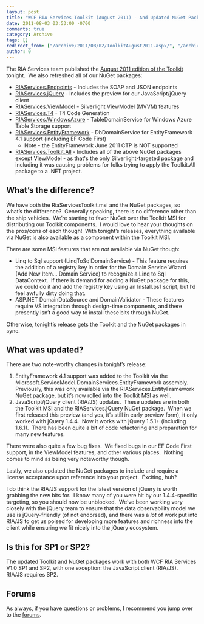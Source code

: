 ```yaml
---
layout: post
title: "WCF RIA Services Toolkit (August 2011) - And Updated NuGet Packages"
date: 2011-08-03 03:53:00 -0700
comments: true
category: Archive
tags: []
redirect_from: ["/archive/2011/08/02/ToolkitAugust2011.aspx/", "/archive/2011/08/02/toolkitaugust2011.aspx"]
author: 0
---
```

<!-- more -->
<p>The RIA Services team published the <a title="WCF RIA Services Toolkit (August 2011)" target="_blank" href="http://www.microsoft.com/downloads/details.aspx?FamilyID=be343a68-d938-466e-860c-f98ca2eabfc5">August 2011 edition of the Toolkit</a> tonight.  We also refreshed all of our NuGet packages:</p>
<ul>
    <li><a target="_blank" href="http://nuget.org/List/Packages/RIAServices.Endpoints">RIAServices.Endpoints</a> - Includes the SOAP and JSON endpoints </li>
    <li><a target="_blank" href="http://nuget.org/List/Packages/RIAServices.jQuery">RIAServices.jQuery</a> - Includes the preview for our JavaScript/jQuery client </li>
    <li><a target="_blank" href="http://nuget.org/List/Packages/RIAServices.ViewModel">RIAServices.ViewModel</a> - Silverlight ViewModel (MVVM) features </li>
    <li><a target="_blank" href="http://nuget.org/List/Packages/RIAServices.T4">RIAServices.T4</a> - T4 Code Generation </li>
    <li><a target="_blank" href="http://nuget.org/List/Packages/RIAServices.WindowsAzure">RIAServices.WindowsAzure</a> - TableDomainService for Windows Azure Table Storage support </li>
    <li><a target="_blank" href="http://nuget.org/List/Packages/RIAServices.EntityFramework">RIAServices.EntityFramework</a> - DbDomainService for EntityFramework 4.1 support (including EF Code First)
    <ul>
        <li>Note - the EntityFramework June 2011 CTP is NOT supported </li>
    </ul>
    </li>
    <li><a target="_blank" href="http://nuget.org/List/Packages/RIAServices.Toolkit.All">RIAServices.Toolkit.All</a> - Includes all of the above NuGet packages except ViewModel - as that's the only Silverlight-targeted package and including it was causing problems for folks trying to apply the Toolkit.All package to a .NET project.</li>
</ul>
<h2>What’s the difference?</h2>
<p>We have both the RiaServicesToolkit.msi and the NuGet packages, so what’s the difference?  Generally speaking, there is no difference other than the ship vehicles.  We’re starting to favor NuGet over the Toolkit MSI for distributing our Toolkit components.  I would love to hear your thoughts on the pros/cons of each though!  With tonight’s releases, everything available via NuGet is also available as a component within the Toolkit MSI.</p>
<p>There are some MSI features that are <em>not</em> available via NuGet though:</p>
<ul>
    <li>Linq to Sql support (LinqToSqlDomainService) - This feature requires the addition of a registry key in order for the Domain Service Wizard (Add New Item… Domain Service) to recognize a Linq to Sql DataContext.  If there is demand for adding a NuGet package for this, we could do it and add the registry key using an Install.ps1 script, but I’d feel awfully dirty doing that. </li>
    <li>ASP.NET DomainDataSource and DomainValidator - These features require VS integration through design-time components, and there presently isn’t a good way to install these bits through NuGet. </li>
</ul>
<p>Otherwise, tonight’s release gets the Toolkit and the NuGet packages in sync.</p>
<h2>What was updated?</h2>
<p>There are two note-worthy changes in tonight’s release:</p>
<ol>
    <li>EntityFramework 4.1 support was added to the Toolkit via the Microsoft.ServiceModel.DomainServices.EntityFramework assembly.  Previously, this was only available via the RIAServices.EntityFramework NuGet package, but it’s now rolled into the Toolkit MSI as well. </li>
    <li>JavaScript/jQuery client (RIA/JS) updates.  These updates are in both the Toolkit MSI and the RIAServices.jQuery NuGet package.  When we first released this preview (and yes, it’s still in early preview form), it only worked with jQuery 1.4.4.  Now it works with jQuery 1.5.1+ (including 1.6.1).  There has been quite a bit of code refactoring and preparation for many new features. </li>
</ol>
<p>There were also quite a few bug fixes.  We fixed bugs in our EF Code First support, in the ViewModel features, and other various places.  Nothing comes to mind as being very noteworthy though.</p>
<p>Lastly, we also updated the NuGet packages to include and require a license acceptance upon reference into your project.  Exciting, huh?</p>
<p>I do think the RIA/JS support for the latest version of jQuery is worth grabbing the new bits for.  I know many of you were hit by our 1.4.4-specific targeting, so you should now be unblocked.  We’ve been working very closely with the jQuery team to ensure that the data observability model we use is jQuery-friendly (of not endorsed), and there was a <em>lot</em> of work put into RIA/JS to get us poised for developing more features and richness into the client while ensuring we fit nicely into the jQuery ecosystem.</p>
<h2>Is this for SP1 or SP2?</h2>
<p>The updated Toolkit and NuGet packages work with both WCF RIA Services V1.0 SP1 and SP2, with one exception: the JavaScript client (RIA/JS).  RIA/JS requires SP2.</p>
<h2>Forums</h2>
<p>As always, if you have questions or problems, I recommend you jump over to the <a target="_blank" href="http://jeffh.me/riaforums">forums</a>.</p>

